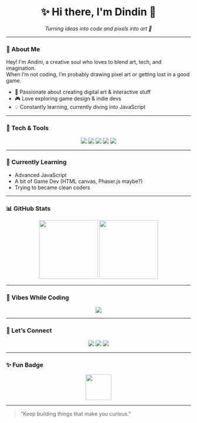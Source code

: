 <h1 align="center">✨ Hi there, I'm Dindin 👋</h1>
<p align="center"><i>Turning ideas into code and pixels into art 🎨</i></p>

---

### 💫 About Me  
Hey! I'm Andini, a creative soul who loves to blend art, tech, and imagination.  
When I’m not coding, I’m probably drawing pixel art or getting lost in a good game.  

- 🚀 Passionate about creating digital art & interactive stuff
- 🎮 Love exploring game design & indie devs
- 💡 Constantly learning, currently diving into JavaScript

---

### 🧠 Tech & Tools  
<p align="center">
  <img src="https://img.shields.io/badge/Java-blue?style=for-the-badge&logo=java&logoColor=white"/>
  <img src="https://img.shields.io/badge/JavaScript-yellow?style=for-the-badge&logo=javascript&logoColor=black"/>
  <img src="https://img.shields.io/badge/HTML5-orange?style=for-the-badge&logo=html5&logoColor=white"/>
  <img src="https://img.shields.io/badge/CSS3-blue?style=for-the-badge&logo=css3&logoColor=white"/>
  <img src="https://img.shields.io/badge/Pixel_Art-ff69b4?style=for-the-badge&logo=adobephotoshop&logoColor=white"/>
</p>

---

### 🌱 Currently Learning  
- Advanced JavaScript
- A bit of Game Dev (HTML canvas, Phaser.js maybe?)
- Trying to became clean coders

---

### 📊 GitHub Stats  
<p align="center">
  <img src="https://github-readme-stats.vercel.app/api?username=threeguana&show_icons=true&theme=tokyonight" height="160"/>
  <img src="https://github-readme-stats.vercel.app/api/top-langs/?username=threeguana&layout=compact&theme=tokyonight" height="160"/>
</p>

---

### 🎵 Vibes While Coding  
<p align="center">
  <img src="https://spotify-github-profile.vercel.app/api/view?uid=31jmdgcun334mpckkxt7ahgdpeia&cover_image=true&theme=novatorem&bar_color=53b14f&bar_color_cover=true" />
</p>

---

### 💬 Let’s Connect  
<p align="center">
  <a href="https://linkedin.com/in/andinitribuana" target="_blank"><img src="https://img.shields.io/badge/LinkedIn-0077B5?style=for-the-badge&logo=linkedin&logoColor=white"></a>
  <a href="mailto:andini.tribuanaa@gmail.com"><img src="https://img.shields.io/badge/Email-d14836?style=for-the-badge&logo=gmail&logoColor=white"></a>
  <a href="https://instagram.com/threeguana"><img src="https://img.shields.io/badge/Instagram-E4405F?style=for-the-badge&logo=instagram&logoColor=white"></a>
</p>

---

### ✨ Fun Badge  
<p align="center">
  <img src="https://hrcdn.net/fcore/assets/badges/java-9d05b1f559.svg" width="70" height="70">
</p>

---

> “Keep building things that make you curious.”
